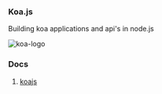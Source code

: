 ### Koa.js

Building koa applications and api's in node.js

<img src="/koa.jpeg" alt="koa-logo" with="100%"/>

### Docs

1. [koajs](https://koajs.com/)
